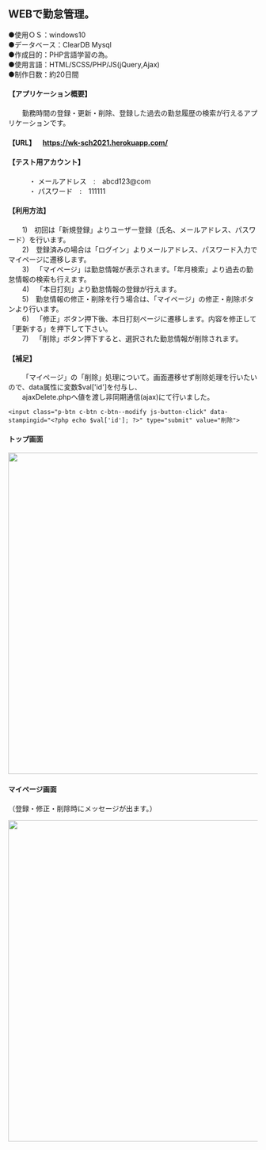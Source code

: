 ## WEBで勤怠管理。  
  
●使用ＯＳ：windows10  
●データベース：ClearDB Mysql  
●作成目的：PHP言語学習の為。  
●使用言語：HTML/SCSS/PHP/JS(jQuery,Ajax)  
●制作日数：約20日間

#### 【アプリケーション概要】　
&emsp;&emsp;勤務時間の登録・更新・削除、登録した過去の勤怠履歴の検索が行えるアプリケーションです。 
#### 【URL】&emsp;https://wk-sch2021.herokuapp.com/<br> 
#### 【テスト用アカウント】<br>
&emsp;&emsp;&emsp;・ メールアドレス&emsp;:&emsp;abcd123@com<br>
&emsp;&emsp;&emsp;・ パスワード&emsp;:&emsp;111111<br>
#### 【利用方法】<br>
&emsp;&emsp;1)&emsp;初回は「新規登録」よりユーザー登録（氏名、メールアドレス、パスワード）を行います。<br> 
&emsp;&emsp;2)&emsp;登録済みの場合は「ログイン」よりメールアドレス、パスワード入力でマイページに遷移します。<br> 
&emsp;&emsp;3)&emsp;「マイページ」は勤怠情報が表示されます。「年月検索」より過去の勤怠情報の検索も行えます。<br> 
&emsp;&emsp;4)&emsp;「本日打刻」より勤怠情報の登録が行えます。<br> 
&emsp;&emsp;5)&emsp;勤怠情報の修正・削除を行う場合は、「マイページ」の修正・削除ボタンより行います。<br> 
&emsp;&emsp;6)&emsp;「修正」ボタン押下後、本日打刻ページに遷移します。内容を修正して「更新する」を押下して下さい。<br>
&emsp;&emsp;7)&emsp;「削除」ボタン押下すると、選択された勤怠情報が削除されます。<br> 
#### 【補足】<br>
&emsp;&emsp;「マイページ」の「削除」処理について。画面遷移せず削除処理を行いたいので、data属性に変数$val['id']を付与し、<br> 
&emsp;&emsp;ajaxDelete.phpへ値を渡し非同期通信(ajax)にて行いました。<br> 
```
<input class="p-btn c-btn c-btn--modify js-button-click" data-stampingid="<?php echo $val['id']; ?>" type="submit" value="削除">
```
#### トップ画面 

<img src="https://user-images.githubusercontent.com/73923419/104114721-f5b69100-534a-11eb-9a40-6933f1aea9ad.png" width="650px">
  
#### マイページ画面
（登録・修正・削除時にメッセージが出ます。）  
  
<img src="https://user-images.githubusercontent.com/73923419/104116314-d1fb4700-535a-11eb-8193-a52d5447878d.png" width="650px">


